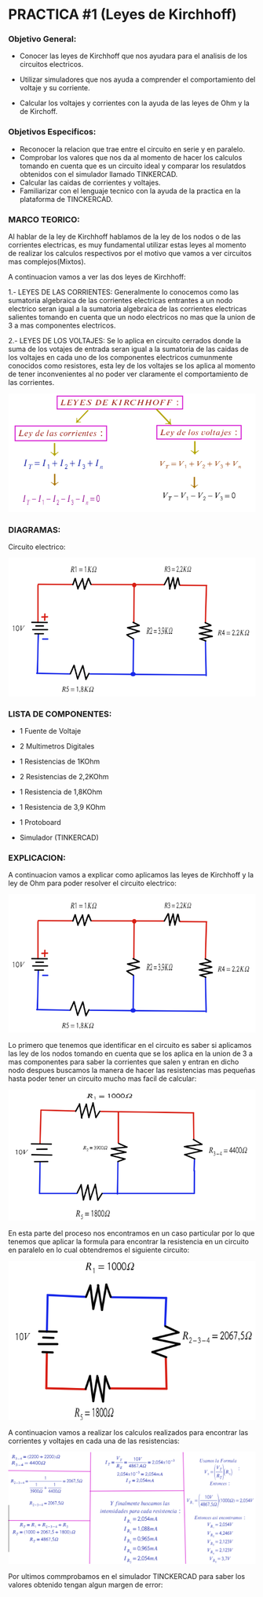 # PRACTICA #1 (Leyes de Kirchhoff)

### Objetivo General:
- Conocer las leyes de Kirchhoff que nos ayudara para el analisis de los circuitos electricos.

- Utilizar simuladores que nos ayuda a comprender el comportamiento del voltaje y su corriente.
 
- Calcular los voltajes y corrientes con la ayuda de las leyes de Ohm y la de Kirchoff.

### Objetivos Especificos:

- Reconocer la relacion que trae entre el circuito en serie y en paralelo.
- Comprobar los valores que nos da al momento de hacer los calculos tomando en cuenta que es un circuito ideal y comparar los resulatdos obtenidos con el simulador llamado TINKERCAD.
- Calcular las caidas de corrientes y voltajes.
- Familiarizar con el lenguaje tecnico con la ayuda de la practica en la plataforma de TINCKERCAD.

### MARCO TEORICO:

 Al hablar de la ley de Kirchhoff hablamos de la ley de los nodos o de las corrientes electricas, es muy fundamental utilizar estas leyes al momento de realizar los calculos respectivos por el motivo que vamos  a ver circuitos mas complejos(Mixtos).
 
 A continuacion vamos a ver las dos leyes de Kirchhoff:
 
 1.- LEYES DE LAS CORRIENTES: Generalmente lo conocemos como las  sumatoria algebraica de las corrientes electricas entrantes a un nodo electrico seran igual a la sumatoria algebraica de las corrientes electricas salientes tomando en cuenta que un nodo  electricos no mas que la union de 3 a mas componentes electricos.
 
  2.- LEYES DE LOS VOLTAJES: Se lo aplica en circuito cerrados donde la suma de los votajes de entrada  seran igual a la sumatoria de las caidas de los voltajes en cada uno de los componentes electricos cumunmente conocidos como resistores, esta ley de los voltajes se los aplica  al momento de tener inconvenientes al no poder ver claramente el comportamiento de las corrientes.
  
![](https://github.com/JonathanGuaman/Laboratorios/blob/main/Img/Mapa%20Conceptual.png)

### DIAGRAMAS:

Circuito electrico:

![](https://github.com/JonathanGuaman/Laboratorios/blob/c08aaddca765b7a9e09c5fbff672ca88b21c770c/Img/Diagrama%202.png)


### LISTA DE COMPONENTES:

- 1 Fuente de Voltaje

-  2  Multimetros Digitales

- 1 Resistencias de 1KOhm

- 2 Resistencias de 2,2KOhm

- 1 Resistencia de 1,8KOhm

- 1 Resistencia de 3,9 KOhm

- 1 Protoboard

- Simulador (TINKERCAD)

### EXPLICACION:

 A continuacion vamos a explicar como aplicamos las leyes de Kirchhoff y la ley de Ohm para poder resolver el circuito electrico:
 
![](https://github.com/JonathanGuaman/Laboratorios/blob/c08aaddca765b7a9e09c5fbff672ca88b21c770c/Img/Diagrama%202.png)

 Lo primero que tenemos que identificar en el circuito es saber si aplicamos las ley de los nodos tomando en cuenta que se los aplica en la union de 3 a mas componentes para saber la corrientes que salen y entran en dicho nodo despues buscamos la manera de hacer las resistencias mas  pequeñas hasta poder tener un circuito mucho mas facil de calcular:

![](https://github.com/JonathanGuaman/Laboratorios/blob/c08aaddca765b7a9e09c5fbff672ca88b21c770c/Img/Diagrama%203.png)

 En esta parte del proceso nos encontramos en un caso particular por lo que tenemos que aplicar la formula para encontrar la resistencia en un circuito en paralelo en lo cual obtendremos el siguiente circuito:

![](https://github.com/JonathanGuaman/Laboratorios/blob/c08aaddca765b7a9e09c5fbff672ca88b21c770c/Img/Diagrama%204.png)

 A continuacion vamos a realizar los calculos realizados para encontrar las corrientes y voltajes en cada una de las resistencias:

![](https://github.com/JonathanGuaman/Laboratorios/blob/c08aaddca765b7a9e09c5fbff672ca88b21c770c/Img/Calculos%20del%20Circuito.png)

Por ultimos commprobamos en el simulador TINCKERCAD para saber los valores obtenido tengan algun margen de error:







